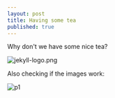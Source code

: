 ```yaml
---
layout: post
title: Having some tea
published: true
---
```


Why don't we have some nice tea?

![jekyll-logo.png]({{site.baseurl}}/_posts/jekyll-logo.png)

Also checking if the images work:

![p1][photo1]

[photo1]: https://placeholdit.imgix.net/~text?txtsize=33&txt=350%C3%97150&w=350&h=150
